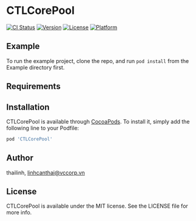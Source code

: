 # CTLCorePool

[![CI Status](https://img.shields.io/travis/thailinh/CTLCorePool.svg?style=flat)](https://travis-ci.org/thailinh/CTLCorePool)
[![Version](https://img.shields.io/cocoapods/v/CTLCorePool.svg?style=flat)](https://cocoapods.org/pods/CTLCorePool)
[![License](https://img.shields.io/cocoapods/l/CTLCorePool.svg?style=flat)](https://cocoapods.org/pods/CTLCorePool)
[![Platform](https://img.shields.io/cocoapods/p/CTLCorePool.svg?style=flat)](https://cocoapods.org/pods/CTLCorePool)

## Example

To run the example project, clone the repo, and run `pod install` from the Example directory first.

## Requirements

## Installation

CTLCorePool is available through [CocoaPods](https://cocoapods.org). To install
it, simply add the following line to your Podfile:

```ruby
pod 'CTLCorePool'
```

## Author

thailinh, linhcanthai@vccorp.vn

## License

CTLCorePool is available under the MIT license. See the LICENSE file for more info.
